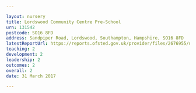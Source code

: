 ```yaml
---

layout: nursery
title: Lordswood Community Centre Pre-School
urn: 131542
postcode: SO16 8FD
address: Sandpiper Road, Lordswood, Southampton, Hampshire, SO16 8FD
latestReportUrl: https://reports.ofsted.gov.uk/provider/files/2676955/urn/131542.pdf
teaching: 2
development: 2
leadership: 2
outcomes: 2
overall: 2
date: 31 March 2017

---
```

